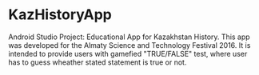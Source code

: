 # KazHistoryApp
Android Studio Project: Educational App for Kazakhstan History.
This app was developed for the Almaty Science and Technology Festival 2016. It is intended to provide users with gamefied "TRUE/FALSE" test, where user has to guess wheather stated statement is true or not.
